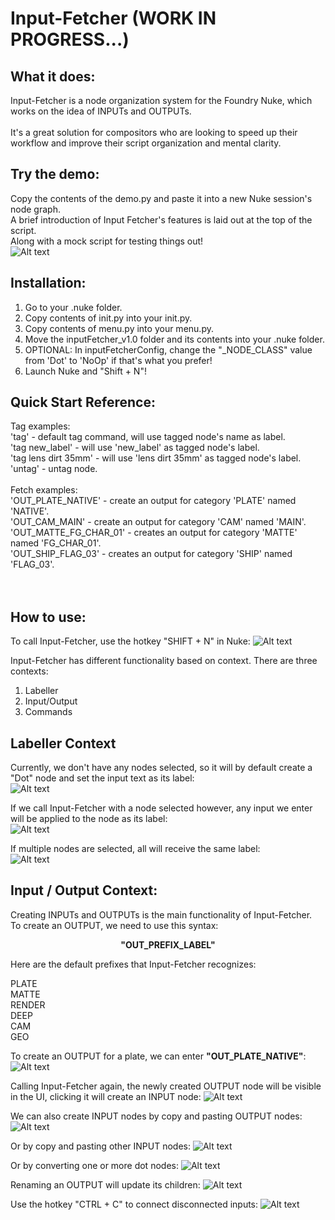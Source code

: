 # Input-Fetcher (WORK IN PROGRESS...)

## What it does:

Input-Fetcher is a node organization system for the Foundry Nuke, which works on the idea of INPUTs and OUTPUTs.
<br><br>
It's a great solution for compositors who are looking to speed up their workflow and improve their script organization and mental clarity.

## Try the demo:
Copy the contents of the demo.py and paste it into a new Nuke session's node graph.<br>
A brief introduction of Input Fetcher's features is laid out at the top of the script.<br>
Along with a mock script for testing things out!<br>
![ Alt text](media/inputFetcher_demo.gif)
<br>
## Installation:

1. Go to your .nuke folder.<br>
2. Copy contents of init.py into your init.py.<br>
3. Copy contents of menu.py into your menu.py.<br>
4. Move the inputFetcher_v1.0 folder and its contents into your .nuke folder.<br>
5. OPTIONAL: In inputFetcherConfig, change the "_NODE_CLASS" value from 'Dot' to 'NoOp' if that's what you prefer!<br>
6. Launch Nuke and "Shift + N"!

## Quick Start Reference:</br>
Tag examples:</br>
'tag' - default tag command, will use tagged node's name as label.</br>
'tag new_label' - will use 'new_label' as tagged node's label.</br>
'tag lens dirt 35mm' - will use 'lens dirt 35mm' as tagged node's label.</br>
'untag' - untag node.</br>
</br>
Fetch examples:</br>
'OUT_PLATE_NATIVE' - create an output for category 'PLATE' named 'NATIVE'.</br>
'OUT_CAM_MAIN' - create an output for category 'CAM' named 'MAIN'.</br>
'OUT_MATTE_FG_CHAR_01' - creates an output for category 'MATTE' named 'FG_CHAR_01'.</br>
'OUT_SHIP_FLAG_03' - creates an output for category 'SHIP' named 'FLAG_03'.</br>
</br>
</br>
## How to use:

To call Input-Fetcher, use the hotkey "SHIFT + N" in Nuke:
![ Alt text](media/inputFetcher_00.gif)


Input-Fetcher has different functionality based on context.
There are three contexts:
1. Labeller
2. Input/Output
3. Commands

## Labeller Context



Currently, we don't have any nodes selected, so it will by default create a "Dot" node and set the input text as its label:<br>
![ Alt text](media/inputFetcher_01.gif)

If we call Input-Fetcher with a node selected however, any input we enter will be applied to the node as its label:<br>
![ Alt text](media/inputFetcher_02.gif)

If multiple nodes are selected, all will receive the same label:<br>
![ Alt text](media/inputFetcher_03.gif)


## Input / Output Context:<br>
Creating INPUTs and OUTPUTs is the main functionality of Input-Fetcher.<br>
To create an OUTPUT, we need to use this syntax:<br>
<p align="center">
<b>"OUT_PREFIX_LABEL"</b>
</p>

Here are the default prefixes that Input-Fetcher recognizes:

PLATE<br>
MATTE<br>
RENDER<br>
DEEP<br>
CAM<br>
GEO<br>

To create an OUTPUT for a plate, we can enter <b>"OUT_PLATE_NATIVE"</b>:
![ Alt text](media/inputFetcher_04.gif)

Calling Input-Fetcher again, the newly created OUTPUT node will be visible in the UI, clicking it will create an INPUT node:
![ Alt text](media/inputFetcher_05.gif)

We can also create INPUT nodes by copy and pasting OUTPUT nodes:
![ Alt text](media/inputFetcher_06.gif)

Or by copy and pasting other INPUT nodes:
![ Alt text](media/inputFetcher_07.gif)

Or by converting one or more dot nodes:
![ Alt text](media/inputFetcher_08.gif)

Renaming an OUTPUT will update its children:
![ Alt text](media/inputFetcher_09.gif)

Use the hotkey "CTRL + C" to connect disconnected inputs:
![ Alt text](media/inputFetcher_10.gif)